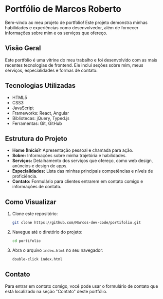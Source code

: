 # Portfólio de Marcos Roberto

Bem-vindo ao meu projeto de portfólio! Este projeto demonstra minhas habilidades e experiências como desenvolvedor, além de fornecer informações sobre mim e os serviços que ofereço.

## Visão Geral

Este portfólio é uma vitrine do meu trabalho e foi desenvolvido com as mais recentes tecnologias de frontend. Ele inclui seções sobre mim, meus serviços, especialidades e formas de contato.

## Tecnologias Utilizadas

- HTML5
- CSS3
- JavaScript
- Frameworks: React, Angular
- Bibliotecas: jQuery, Typed.js
- Ferramentas: Git, GitHub

## Estrutura do Projeto

- **Home (Início):** Apresentação pessoal e chamada para ação.
- **Sobre:** Informações sobre minha trajetória e habilidades.
- **Serviços:** Detalhamento dos serviços que ofereço, como web design, anúncios e design de apps.
- **Especialidades:** Lista das minhas principais competências e níveis de proficiência.
- **Contato:** Formulário para clientes entrarem em contato comigo e informações de contato.

## Como Visualizar

1. Clone este repositório:
   ```bash
   git clone https://github.com/Marcos-dev-code/portifolio.git
   ```

2. Navegue até o diretório do projeto:
   ```bash
   cd portifolio
   ```

3. Abra o arquivo `index.html` no seu navegador:
   ```bash
   double-click index.html
   ```

## Contato

Para entrar em contato comigo, você pode usar o formulário de contato que está localizado na seção "Contato" deste portfólio.   